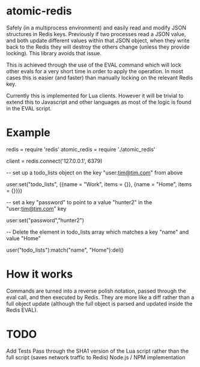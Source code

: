 atomic-redis
============

Safely (in a multiprocess environment) and easily read and modify JSON structures in Redis keys. Previously if two processes read a JSON value, and both update different values within that JSON object, when they write back to the Redis they will destroy the others change (unless they provide locking). This library avoids that issue.

This is achieved through the use of the EVAL command which will lock other evals for a very short time in order to apply the operation. In most cases this is easier (and faster) than manually locking on the relevant Redis key.

Currently this is implemented for Lua clients. However it will be trivial to extend this to Javascript and other languages as most of the logic is found in the EVAL script.

Example
=======

redis = require 'redis'
atomic_redis = require './atomic_redis'

client = redis.connect('127.0.0.1', 6379)

-- set up a todo_lists object on the key "user:tim@tim.com" from above

user:set("todo_lists", {{name = "Work", items = {}}, {name = "Home", items = {}}})

-- set a key "password" to point to a value "hunter2" in the "user:tim@tim.com" key

user:set("password","hunter2")

-- Delete the element in todo_lists array which matches a key "name" and value "Home"

user("todo_lists"):match("name", "Home"):del()

How it works
============

Commands are turned into a reverse polish notation, passed through the eval call, and then executed by Redis. They are more like a diff rather than a full object update (although the full object is parsed and updated inside the Redis EVAL).

TODO
====

Add Tests
Pass through the SHA1 version of the Lua script rather than the full script (saves network traffic to Redis)
Node.js / NPM implementation
